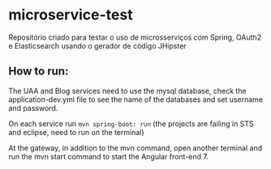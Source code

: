 # microservice-test
Repositório criado para testar o uso de microsserviços com Spring, OAuth2 e Elasticsearch usando o gerador de código JHipster

## How to run:
The UAA and Blog services need to use the mysql database, check the application-dev.yml file to see the name of the databases and set username and password.

On each service run `mvn spring-boot: run` (the projects are failing in STS and eclipse, need to run on the terminal)

At the gateway, in addition to the mvn command, open another terminal and run the mvn start command to start the Angular front-end 7.
